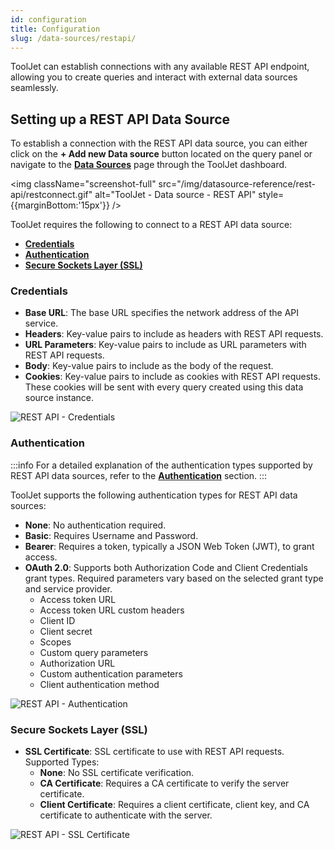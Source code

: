```yaml
---
id: configuration
title: Configuration
slug: /data-sources/restapi/
---
```


ToolJet can establish connections with any available REST API endpoint, allowing you to create queries and interact with external data sources seamlessly.

## Setting up a REST API Data Source 

<div>

To establish a connection with the REST API data source, you can either click on the **+ Add new Data source** button located on the query panel or navigate to the **[Data Sources](/docs/data-sources/overview)** page through the ToolJet dashboard.

<img className="screenshot-full" src="/img/datasource-reference/rest-api/restconnect.gif" alt="ToolJet - Data source - REST API" style={{marginBottom:'15px'}} />

ToolJet requires the following to connect to a REST API data source:

- **[Credentials](#credentials)**
- **[Authentication](#authentication)**
- **[Secure Sockets Layer (SSL)](#secure-sockets-layer-ssl)**

<div style={{paddingTop:'24px'}}>

### Credentials

- **Base URL**: The base URL specifies the network address of the API service.
- **Headers**: Key-value pairs to include as headers with REST API requests.
- **URL Parameters**: Key-value pairs to include as URL parameters with REST API requests.
- **Body**: Key-value pairs to include as the body of the request.
- **Cookies**: Key-value pairs to include as cookies with REST API requests. These cookies will be sent with every query created using this data source instance.

<img className="screenshot-full" src="/img/datasource-reference/rest-api/credentials.png" alt="REST API - Credentials" />

</div>

<div style={{paddingTop:'24px'}}>

### Authentication

:::info
For a detailed explanation of the authentication types supported by REST API data sources, refer to the **[Authentication](/docs/data-sources/rest-api/authentication)** section.
:::

ToolJet supports the following authentication types for REST API data sources:

- **None**: No authentication required.
- **Basic**: Requires Username and Password.
- **Bearer**: Requires a token, typically a JSON Web Token (JWT), to grant access.
- **OAuth 2.0**: Supports both Authorization Code and Client Credentials grant types. Required parameters vary based on the selected grant type and service provider.
    - Access token URL
    - Access token URL custom headers
    - Client ID
    - Client secret
    - Scopes
    - Custom query parameters
    - Authorization URL
    - Custom authentication parameters
    - Client authentication method

<img className="screenshot-full" src="/img/datasource-reference/rest-api/authentication.png" alt="REST API - Authentication" />

</div>

<div style={{paddingTop:'24px'}}>

### Secure Sockets Layer (SSL)

- **SSL Certificate**: SSL certificate to use with REST API requests. Supported Types:
  - **None**: No SSL certificate verification.
  - **CA Certificate**: Requires a CA certificate to verify the server certificate.
  - **Client Certificate**: Requires a client certificate, client key, and CA certificate to authenticate with the server.

<img className="screenshot-full" src="/img/datasource-reference/rest-api/ssl.png" alt="REST API - SSL Certificate" />

</div>

</div>